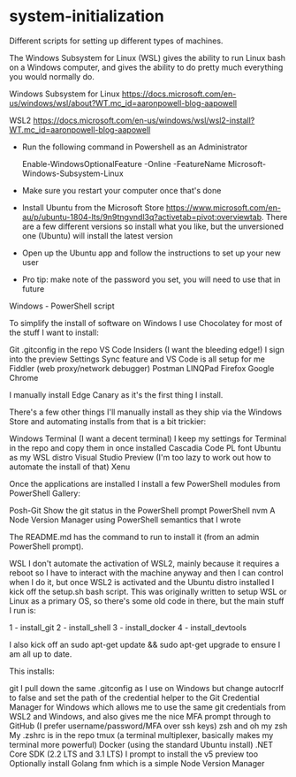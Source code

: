 # system-initialization

Different scripts for setting up different types of machines.

The Windows Subsystem for Linux (WSL) gives the ability to run Linux bash on a Windows computer, and gives the ability to do pretty much everything you would normally do.

Windows Subsystem for Linux
https://docs.microsoft.com/en-us/windows/wsl/about?WT.mc_id=aaronpowell-blog-aapowell

WSL2
https://docs.microsoft.com/en-us/windows/wsl/wsl2-install?WT.mc_id=aaronpowell-blog-aapowell

- Run the following command in Powershell as an Administrator
  
    Enable-WindowsOptionalFeature -Online -FeatureName Microsoft-Windows-Subsystem-Linux

- Make sure you restart your computer once that's done
- Install Ubuntu from the Microsoft Store https://www.microsoft.com/en-au/p/ubuntu-1804-lts/9n9tngvndl3q?activetab=pivot:overviewtab. There are a few different versions so install what you like, but the unversioned one (Ubuntu) will install the latest version
- Open up the Ubuntu app and follow the instructions to set up your new user
- Pro tip: make note of the password you set, you will need to use that in future



Windows - PowerShell script

To simplify the install of software on Windows I use Chocolatey for most of the stuff I want to install:

Git
    .gitconfig in the repo
VS Code Insiders (I want the bleeding edge!)
    I sign into the preview Settings Sync feature and VS Code is all setup for me
Fiddler (web proxy/network debugger)
Postman
LINQPad
Firefox
Google Chrome



I manually install Edge Canary as it's the first thing I install.

There's a few other things I'll manually install as they ship via the Windows Store and automating installs from that is a bit trickier:

Windows Terminal (I want a decent terminal)
    I keep my settings for Terminal in the repo and copy them in once installed
Cascadia Code PL font
Ubuntu as my WSL distro
Visual Studio Preview (I'm too lazy to work out how to automate the install of that)
Xenu



Once the applications are installed I install a few PowerShell modules from PowerShell Gallery:

Posh-Git
    Show the git status in the PowerShell prompt
PowerShell nvm
    A Node Version Manager using PowerShell semantics that I wrote

The README.md has the command to run to install it (from an admin PowerShell prompt).



WSL
I don't automate the activation of WSL2, mainly because it requires a reboot so I have to interact with the machine anyway and then I can control when I do it, but once WSL2 is activated and the Ubuntu distro installed I kick off the setup.sh bash script. This was originally written to setup WSL or Linux as a primary OS, so there's some old code in there, but the main stuff I run is:

1 - install_git
2 - install_shell
3 - install_docker
4 - install_devtools

I also kick off an sudo apt-get update && sudo apt-get upgrade to ensure I am all up to date.

This installs:

git
    I pull down the same .gitconfig as I use on Windows but change autocrlf to false and set the path of the credential helper to the Git Credential Manager for Windows which allows me to use the same git credentials from WSL2 and Windows, and also gives me the nice MFA prompt through to GitHub (I prefer username/password/MFA over ssh keys)
zsh and oh my zsh
    My .zshrc is in the repo
tmux (a terminal multiplexer, basically makes my terminal more powerful)
Docker (using the standard Ubuntu install)
.NET Core SDK (2.2 LTS and 3.1 LTS)
    I prompt to install the v5 preview too
Optionally install Golang
fnm which is a simple Node Version Manager